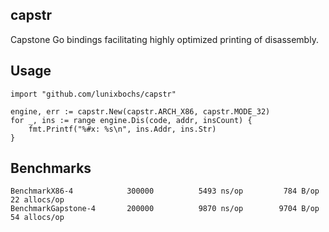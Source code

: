 capstr
--------

Capstone Go bindings facilitating highly optimized printing of disassembly.

Usage
--------

```
import "github.com/lunixbochs/capstr"

engine, err := capstr.New(capstr.ARCH_X86, capstr.MODE_32)
for _, ins := range engine.Dis(code, addr, insCount) {
    fmt.Printf("%#x: %s\n", ins.Addr, ins.Str)
}
```

Benchmarks
-------
```
BenchmarkX86-4            300000          5493 ns/op         784 B/op         22 allocs/op
BenchmarkGapstone-4       200000          9870 ns/op        9704 B/op         54 allocs/op
```

